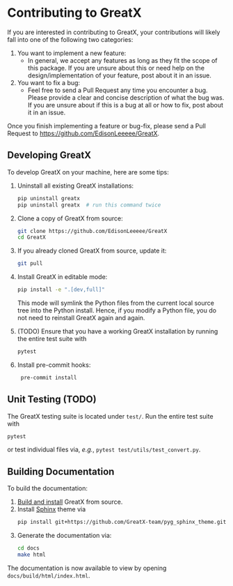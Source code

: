 # Contributing to GreatX

If you are interested in contributing to GreatX, your contributions will likely fall into one of the following two categories:

1. You want to implement a new feature:
   - In general, we accept any features as long as they fit the scope of this package. If you are unsure about this or need help on the design/implementation of your feature, post about it in an issue.
2. You want to fix a bug:
   - Feel free to send a Pull Request any time you encounter a bug. Please provide a clear and concise description of what the bug was. If you are unsure about if this is a bug at all or how to fix, post about it in an issue.

Once you finish implementing a feature or bug-fix, please send a Pull Request to https://github.com/EdisonLeeeee/GreatX.

## Developing GreatX

To develop GreatX on your machine, here are some tips:

1. Uninstall all existing GreatX installations:

   ```bash
   pip uninstall greatx
   pip uninstall greatx  # run this command twice
   ```

2. Clone a copy of GreatX from source:

   ```bash
   git clone https://github.com/EdisonLeeeee/GreatX
   cd GreatX
   ```

3. If you already cloned GreatX from source, update it:

   ```bash
   git pull
   ```

4. Install GreatX in editable mode:

   ```bash
   pip install -e ".[dev,full]"
   ```

   This mode will symlink the Python files from the current local source tree into the Python install. Hence, if you modify a Python file, you do not need to reinstall GreatX again and again.

5. (TODO) Ensure that you have a working GreatX installation by running the entire test suite with

   ```bash
   pytest
   ```

6. Install pre-commit hooks:

   ```bash
    pre-commit install
   ```

## Unit Testing (TODO)

The GreatX testing suite is located under `test/`.
Run the entire test suite with

```bash
pytest
```

or test individual files via, _e.g._, `pytest test/utils/test_convert.py`.

## Building Documentation

To build the documentation:

1. [Build and install](#developing-GreatX) GreatX from source.
2. Install [Sphinx](https://www.sphinx-doc.org/en/master/) theme via
   ```bash
   pip install git+https://github.com/GreatX-team/pyg_sphinx_theme.git
   ```
3. Generate the documentation via:
   ```bash
   cd docs
   make html
   ```

The documentation is now available to view by opening `docs/build/html/index.html`.
